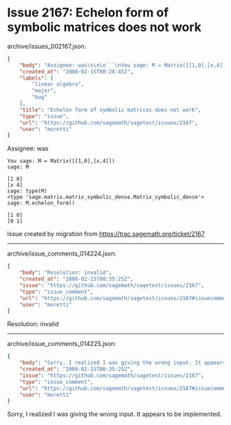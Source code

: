 # Issue 2167: Echelon form of symbolic matrices does not work

archive/issues_002167.json:
```json
{
    "body": "Assignee: was\n\n\n```\nYou sage: M = Matrix([[1,0],[x,4]])\nsage: M\n\n[1 0]\n[x 4]\nsage: type(M)\n<type 'sage.matrix.matrix_symbolic_dense.Matrix_symbolic_dense'>\nsage: M.echelon_form()\n\n[1 0]\n[0 1]\n```\n\n\nIssue created by migration from https://trac.sagemath.org/ticket/2167\n\n",
    "created_at": "2008-02-15T00:28:45Z",
    "labels": [
        "linear algebra",
        "major",
        "bug"
    ],
    "title": "Echelon form of symbolic matrices does not work",
    "type": "issue",
    "url": "https://github.com/sagemath/sagetest/issues/2167",
    "user": "moretti"
}
```
Assignee: was


```
You sage: M = Matrix([[1,0],[x,4]])
sage: M

[1 0]
[x 4]
sage: type(M)
<type 'sage.matrix.matrix_symbolic_dense.Matrix_symbolic_dense'>
sage: M.echelon_form()

[1 0]
[0 1]
```


Issue created by migration from https://trac.sagemath.org/ticket/2167





---

archive/issue_comments_014224.json:
```json
{
    "body": "Resolution: invalid",
    "created_at": "2008-02-15T00:35:25Z",
    "issue": "https://github.com/sagemath/sagetest/issues/2167",
    "type": "issue_comment",
    "url": "https://github.com/sagemath/sagetest/issues/2167#issuecomment-14224",
    "user": "moretti"
}
```

Resolution: invalid



---

archive/issue_comments_014225.json:
```json
{
    "body": "Sorry, I realized I was giving the wrong input. It appears to be implemented.",
    "created_at": "2008-02-15T00:35:25Z",
    "issue": "https://github.com/sagemath/sagetest/issues/2167",
    "type": "issue_comment",
    "url": "https://github.com/sagemath/sagetest/issues/2167#issuecomment-14225",
    "user": "moretti"
}
```

Sorry, I realized I was giving the wrong input. It appears to be implemented.
